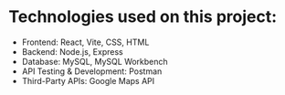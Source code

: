 # Technologies used on this project:
- Frontend: React, Vite, CSS, HTML
- Backend: Node.js, Express
- Database: MySQL, MySQL Workbench
- API Testing & Development: Postman
- Third-Party APIs: Google Maps API
